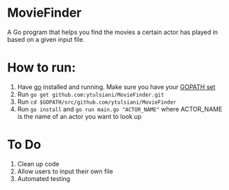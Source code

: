 # MovieFinder
A Go program that helps you find the movies a certain actor has played in based on a given input file.
# How to run:
1. Have [go](https://golang.org/doc/install) installed and running. Make sure you have your [GOPATH set](https://github.com/golang/go/wiki/SettingGOPATH)
2. Run ```go get github.com:ytulsiani/MovieFinder.git```
3. Run ```cd $GOPATH/src/github.com/ytulsiani/MovieFinder```
3. Run ``go install`` and ``go run main.go "ACTOR_NAME"`` where ACTOR_NAME is the name of an actor you want to look up
# To Do
1. Clean up code
2. Allow users to input their own file
3. Automated testing

